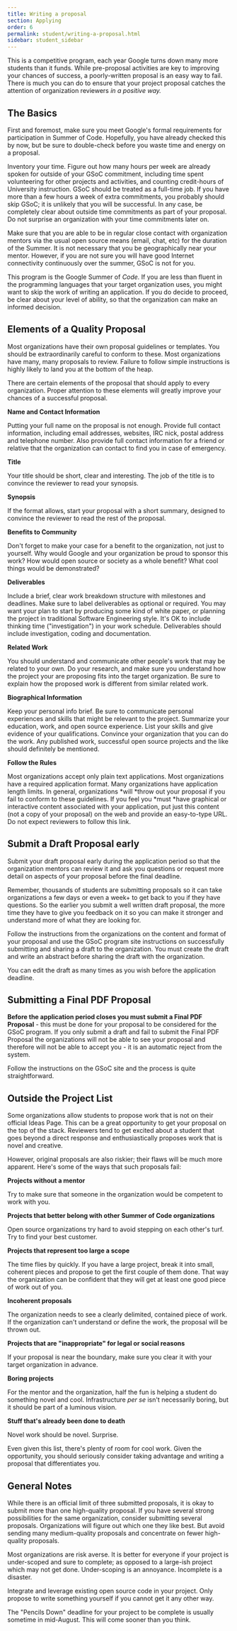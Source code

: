 ```yaml
---
title: Writing a proposal
section: Applying
order: 6
permalink: student/writing-a-proposal.html
sidebar: student_sidebar
---
```


This is a competitive program, each year Google turns down many more students than it funds. While pre-proposal activities are key to improving your chances of success, a poorly-written proposal is an easy way to fail. There is much you can do to ensure that your project proposal catches the attention of organization reviewers *in a positive way.*


## The Basics

First and foremost, make sure you meet Google's formal requirements for participation in Summer of Code. Hopefully, you have already checked this by now, but be sure to double-check before you waste time and energy on a proposal.

Inventory your time. Figure out how many hours per week are already spoken for outside of your GSoC commitment, including time spent volunteering for other projects and activities, and counting credit-hours of University instruction. GSoC should be treated as a full-time job.  If you have more than a few hours a week of extra commitments, you probably should skip GSoC; it is unlikely that you will be successful. In any case, be completely clear about outside time commitments as part of your proposal. Do not surprise an organization with your time commitments later on.

Make sure that you are able to be in regular close contact with organization mentors via the usual open source means (email, chat, etc) for the duration of the Summer. It is not necessary that you be geographically near your mentor. However, if you are not sure you will have good Internet connectivity continuously over the summer, GSoC is not for you.

This program is the Google Summer of *Code.*  If you are less than fluent in the programming languages that your target organization uses, you might want to skip the work of writing an application. If you do decide to proceed, be clear about your level of ability, so that the organization can make an informed decision.


## Elements of a Quality Proposal

Most organizations have their own proposal guidelines or templates. You should be extraordinarily careful to conform to these. Most organizations have many, many proposals to review. Failure to follow simple instructions is highly likely to land you at the bottom of the heap.

There are certain elements of the proposal that should apply to every organization. Proper attention to these elements will greatly improve your chances of a successful proposal.

**Name and Contact Information**

Putting your full name on the proposal is not enough. Provide full contact information, including email addresses, websites, IRC nick, postal address and telephone number. Also provide full contact information for a friend or relative that the organization can contact to find you in case of emergency.

**Title**

Your title should be short, clear and interesting. The job of the title is to convince the reviewer to read your synopsis.

**Synopsis**

If the format allows, start your proposal with a short summary, designed to convince the reviewer to read the rest of the proposal.

**Benefits to Community**

Don't forget to make your case for a benefit to the organization, not just to yourself.  Why would Google and your organization be proud to sponsor this work? How would open source or society as a whole benefit? What cool things would be demonstrated?

**Deliverables**

Include a brief, clear work breakdown structure with milestones and deadlines. Make sure to label deliverables as optional or required. You may want your plan to start by producing some kind of white paper, or planning the project in traditional Software Engineering style. It's OK to include thinking time ("investigation") in your work schedule. Deliverables should include investigation, coding and documentation.

**Related Work**

You should understand and communicate other people's work that may be related to your own. Do your research, and make sure you understand how the project your are proposing fits into the target organization. Be sure to explain how the proposed work is different from similar related work.

**Biographical Information**

Keep your personal info brief. Be sure to communicate personal experiences and skills that might be relevant to the project. Summarize your education, work, and open source experience. List your skills and give evidence of your qualifications. Convince your organization that you can do the work. Any published work, successful open source projects and the like should definitely be mentioned.

**Follow the Rules**

Most organizations accept only plain text applications. Most organizations have a required application format. Many organizations have application length limits. In general, organizations *will *throw out your proposal if you fail to conform to these guidelines. If you feel you *must *have graphical or interactive content associated with your application, put just this content (not a copy of your proposal) on the web and provide an easy-to-type URL. Do not expect reviewers to follow this link.


## Submit a Draft Proposal early

Submit your draft proposal early during the application period so that the organization mentors can review it and ask you questions or request more detail on aspects of your proposal before the final deadline.

Remember, thousands of students are submitting proposals so it can take organizations a few days or even a week+ to get back to you if they have questions. So the earlier you submit a well written draft proposal, the more time they have to give you feedback on it so you can make it stronger and understand more of what they are looking for.

Follow the instructions from the organizations on the content and format of your proposal and use the GSoC program site instructions on successfully submitting and sharing a draft to the organization. You must create the draft and write an abstract before sharing the draft with the organization.

You can edit the draft as many times as you wish before the application deadline.


## Submitting a Final PDF Proposal

**Before the application period closes you must submit a Final PDF Proposal** - this must be done for your proposal to be considered for the GSoC program. If you only submit a draft and fail to submit the Final PDF Proposal the organizations will not be able to see your proposal and therefore will not be able to accept you - it is an automatic reject from the system.

Follow the instructions on the GSoC site and the process is quite straightforward.


## Outside the Project List

Some organizations allow students to propose work that is not on their official Ideas Page. This can be a great opportunity to get your proposal on the top of the stack. Reviewers tend to get excited about a student that goes beyond a direct response and enthusiastically proposes work that is novel and creative.

However, original proposals are also riskier; their flaws will be much more apparent. Here's some of the ways that such proposals fail:

**Projects without a mentor**

Try to make sure that someone in the organization would be competent to work with you.

**Projects that better belong with other Summer of Code organizations**

Open source organizations try hard to avoid stepping on each other's turf. Try to find your best customer.

**Projects that represent too large a scope**

The time flies by quickly. If you have a large project, break it into small, coherent pieces and propose to get the first couple of them done. That way the organization can be confident that they will get at least one good piece of work out of you.

**Incoherent proposals**

The organization needs to see a clearly delimited, contained piece of work. If the organization can't understand or define the work, the proposal will be thrown out.

**Projects that are "inappropriate" for legal or social reasons**

If your proposal is near the boundary, make sure you clear it with your target organization in advance.

**Boring projects**

For the mentor and the organization, half the fun is helping a student do something novel and cool. Infrastructure *per se* isn't necessarily boring, but it should be part of a luminous vision.

**Stuff that's already been done to death**

Novel work should be novel. Surprise.

Even given this list, there's plenty of room for cool work. Given the opportunity, you should seriously consider taking advantage and writing a proposal that differentiates you.


## General Notes

While there is an official limit of three submitted proposals, it is okay to submit more than one high-quality proposal. If you have several strong possibilities for the same organization, consider submitting several proposals. Organizations will figure out which one they like best. But avoid sending many medium-quality proposals and concentrate on fewer high-quality proposals.

Most organizations are risk averse. It is better for everyone if your project is under-scoped and sure to complete; as opposed to a large-ish project which may not get done. Under-scoping is an annoyance. Incomplete is a disaster.

Integrate and leverage existing open source code in your project. Only propose to write something yourself if you cannot get it any other way.

The "Pencils Down" deadline for your project to be complete is usually sometime in mid-August. This will come sooner than you think.


